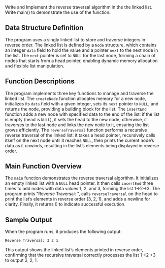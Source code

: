 Write and Implement the reverse traversal algorithm in the the linked list. Write main() to
demonstrate the use of the function.

## Data Structure Definition

The program uses a singly linked list to store and traverse integers in reverse order. The linked list is defined by a `Node` structure, which contains an integer `data` field to hold the value and a pointer `next` to the next node in the list. The `next` pointer is set to `NULL` for the last node, forming a chain of nodes that starts from a head pointer, enabling dynamic memory allocation and flexible list manipulation.
<br>
## Function Descriptions

The program implements three key functions to manage and traverse the linked list. The `createNode` function allocates memory for a new node, initializes its `data` field with a given integer, sets its `next` pointer to `NULL`, and returns the node, providing a building block for the list. The `insertEnd` function adds a new node with specified data to the end of the list: if the list is empty (head is `NULL`), it sets the head to the new node; otherwise, it traverses to the last node and links the new node to it, ensuring the list grows efficiently. The `reverseTraversal` function performs a recursive reverse traversal of the linked list: it takes a head pointer, recursively calls itself on the next node until it reaches `NULL`, then prints the current node’s data as it unwinds, resulting in the list’s elements being displayed in reverse order.
<br>
## Main Function Overview

The `main` function demonstrates the reverse traversal algorithm. It initializes an empty linked list with a `NULL` head pointer. It then calls `insertEnd` three times to add nodes with data values 1, 2, and 3, forming the list 1->2->3. The program prints "Reverse Traversal: ", calls `reverseTraversal` on the head to print the list’s elements in reverse order (3, 2, 1), and adds a newline for clarity. Finally, it returns 0 to indicate successful execution.
<br>
## Sample Output

When the program runs, it produces the following output:
<br>
```
Reverse Traversal: 3 2 1
```

This output shows the linked list’s elements printed in reverse order, confirming that the recursive traversal correctly processes the list 1->2->3 to output 3, 2, 1.
